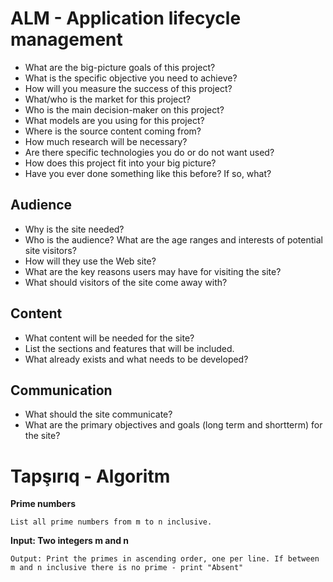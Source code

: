 # ALM - Application lifecycle management

- What are the big-picture goals of this project?
- What is the specific objective you need to achieve?
- How will you measure the success of this project?
- What/who is the market for this project?
- Who is the main decision-maker on this project?
- What models are you using for this project?
- Where is the source content coming from?
- How much research will be necessary?
- Are there specific technologies you do or do not want used?
- How does this project fit into your big picture?
- Have you ever done something like this before? If so, what?

## Audience

- Why is the site needed?
- Who is the audience? What are the age ranges and interests of potential site visitors?
- How will they use the Web site?
- What are the key reasons users may have for visiting the site?
- What should visitors of the site come away with?

## Content

- What content will be needed for the site?
- List the sections and features that will be included.
- What already exists and what needs to be developed?

## Communication

- What should the site communicate?
- What are the primary objectives and goals (long term and shortterm) for the site?

# Tapşırıq - Algoritm

**Prime numbers**

``List all prime numbers from m to n inclusive.``

**Input: Two integers m and n**

``Output: Print the primes in ascending order, one per line. If between m and n inclusive there is no prime - print "Absent"``
